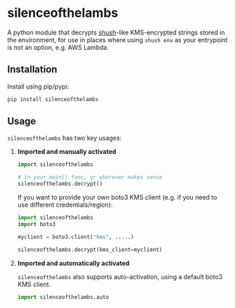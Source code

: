 # silenceofthelambs

A python module that decrypts [shush](https://github.com/realestate-com-au/shush)-like
KMS-encrypted strings stored in the environment, for use in places where using
`shush env` as your entrypoint is not an option, e.g. AWS Lambda.

## Installation

Install using pip/pypi:

```bash
pip install silenceofthelambs
```

## Usage

`silenceofthelambs` has two key usages:

1. **Imported and manually activated**
   ```python
   import silenceofthelambs

   # in your main() func, or wherever makes sense
   silenceofthelambs.decrypt()
   ```

   If you want to provide your own boto3 KMS client (e.g. if you need to use different credentials/region):
   ```python
   import silenceofthelambs
   import boto3

   myclient = boto3.client("kms", .....)

   silenceofthelambs.decrypt(kms_client=myclient)
   ```

1. **Imported and automatically activated**

   `silenceofthelambs` also supports auto-activation, using a default boto3 KMS client.
   ```python
   import silenceofthelambs.auto
   ```
